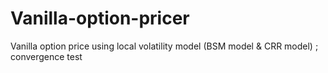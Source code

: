 # Vanilla-option-pricer
Vanilla option price using local volatility model (BSM model &amp; CRR model) ; convergence test
